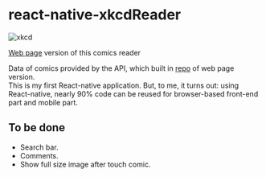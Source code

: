 # react-native-xkcdReader

![xkcd](https://cloud.githubusercontent.com/assets/10692276/16621416/bbae354e-43c8-11e6-9297-266a9a6025cd.gif)

[Web page](http://davidguan.me/xkcdReader/) version of this comics reader

Data of comics provided by the API, which built in [repo](https://github.com/EcutDavid/xkcdReader) of web page version.   
This is my first React-native application. But, to me, it turns out: using React-native, nearly 90% code can be reused for browser-based front-end part and mobile part.


## To be done
 - Search bar.
 - Comments.
 - Show full size image after touch comic.
